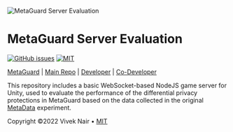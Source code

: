 ![MetaGuard Server Evaluation](banner.png)

# MetaGuard Server Evaluation

[![GitHub issues](https://img.shields.io/github/issues/MetaGuard/Server)](https://github.com/MetaGuard/Server/issues)
[![MIT](https://img.shields.io/badge/license-MIT-brightgreen.svg)](https://github.com/MetaGuard/Server/blob/master/LICENSE)

[MetaGuard](https://github.com/metaguard) |
[Main Repo](https://github.com/MetaGuard/MetaGuard) |
[Developer](https://github.com/VCNinc) |
[Co-Developer](https://github.com/gonzalo-munillag)

This repository includes a basic WebSocket-based NodeJS game server for Unity, used to evaluate the performance of the differential privacy protections in MetaGuard based on the data collected in the original [MetaData](https://github.com/vcninc/metadata) experiment.

Copyright ©2022 Vivek Nair • [MIT](https://github.com/MetaGuard/Server/blob/master/LICENSE)
